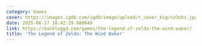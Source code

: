 ```yaml
---
category: Games
cover: https://images.igdb.com/igdb/image/upload/t_cover_big/co3ohz.jpg
date: 2025-06-27 18:42:19.680649
link: https://backloggd.com/games/the-legend-of-zelda-the-wind-waker/
title: 'The Legend of Zelda: The Wind Waker'
---
```

